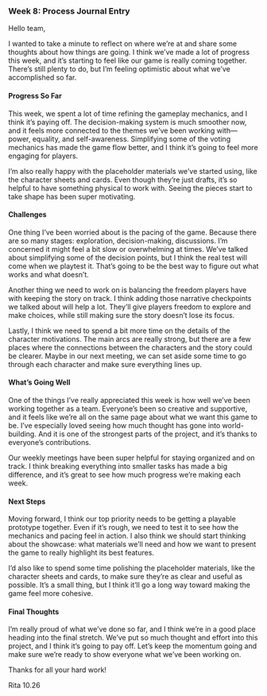 ### **Week 8: Process Journal Entry**

Hello team,

I wanted to take a minute to reflect on where we’re at and share some thoughts about how things are going. I think we’ve made a lot of progress this week, and it’s starting to feel like our game is really coming together. There’s still plenty to do, but I’m feeling optimistic about what we’ve accomplished so far.

#### **Progress So Far**

This week, we spent a lot of time refining the gameplay mechanics, and I think it’s paying off. The decision-making system is much smoother now, and it feels more connected to the themes we’ve been working with—power, equality, and self-awareness. Simplifying some of the voting mechanics has made the game flow better, and I think it’s going to feel more engaging for players.

I’m also really happy with the placeholder materials we’ve started using, like the character sheets and cards. Even though they’re just drafts, it’s so helpful to have something physical to work with. Seeing the pieces start to take shape has been super motivating.

#### **Challenges**

One thing I’ve been worried about is the pacing of the game. Because there are so many stages: exploration, decision-making, discussions. I’m concerned it might feel a bit slow or overwhelming at times. We’ve talked about simplifying some of the decision points, but I think the real test will come when we playtest it. That’s going to be the best way to figure out what works and what doesn’t.

Another thing we need to work on is balancing the freedom players have with keeping the story on track. I think adding those narrative checkpoints we talked about will help a lot. They’ll give players freedom to explore and make choices, while still making sure the story doesn’t lose its focus.

Lastly, I think we need to spend a bit more time on the details of the character motivations. The main arcs are really strong, but there are a few places where the connections between the characters and the story could be clearer. Maybe in our next meeting, we can set aside some time to go through each character and make sure everything lines up.

#### **What’s Going Well**

One of the things I’ve really appreciated this week is how well we’ve been working together as a team. Everyone’s been so creative and supportive, and it feels like we’re all on the same page about what we want this game to be. I’ve especially loved seeing how much thought has gone into world-building. And it is one of the strongest parts of the project, and it’s thanks to everyone’s contributions.

Our weekly meetings have been super helpful for staying organized and on track. I think breaking everything into smaller tasks has made a big difference, and it’s great to see how much progress we’re making each week.

#### **Next Steps**

Moving forward, I think our top priority needs to be getting a playable prototype together. Even if it’s rough, we need to test it to see how the mechanics and pacing feel in action. I also think we should start thinking about the showcase: what materials we’ll need and how we want to present the game to really highlight its best features.

I’d also like to spend some time polishing the placeholder materials, like the character sheets and cards, to make sure they’re as clear and useful as possible. It’s a small thing, but I think it’ll go a long way toward making the game feel more cohesive.

#### **Final Thoughts**

I’m really proud of what we’ve done so far, and I think we’re in a good place heading into the final stretch. We’ve put so much thought and effort into this project, and I think it’s going to pay off. Let’s keep the momentum going and make sure we’re ready to show everyone what we’ve been working on.

Thanks for all your hard work\!

Rita 10.26

